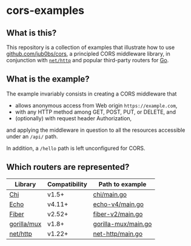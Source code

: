 # cors-examples

## What is this?

This repository is a collection of examples that illustrate how to use
[github.com/jub0bs/cors][jub0bs-cors], a principled CORS middleware library,
in conjunction with [`net/http`][net-http] and popular third-party routers
for [Go][go].

## What is the example?

The example invariably consists in creating a CORS middleware that

- allows anonymous access from Web origin `https://example.com`,
- with any HTTP method among GET, POST, PUT, or DELETE, and
- (optionally) with request header Authorization,

and applying the middleware in question to all the resources accessible
under an `/api/` path.

In addition, a `/hello` path is left unconfigured for CORS.

## Which routers are represented?

| Library              | Compatibility | Path to example                            |
| -------------------- | ------------- | ------------------------------------------ |
| [Chi][chi]           | v1.5+         | [chi/main.go](chi/main.go)                 |
| [Echo][echo-v4]      | v4.11+        | [echo-v4/main.go](echo-v4/main.go)         |
| [Fiber][fiber]       | v2.52+        | [fiber-v2/main.go](fiber-v2/main.go)       |
| [gorilla/mux][mux]   | v1.8+         | [gorilla-mux/main.go](gorilla-mux/main.go) |
| [net/http][net-http] | v1.22+        | [net-http/main.go](net-http/main.go)       |

[chi]: https://go-chi.io/#/
[echo-v4]: https://echo.labstack.com/
[fiber]: https://gofiber.io/
[go]: https://go.dev/
[jub0bs-cors]: https://pkg.go.dev/github.com/jub0bs/cors
[net-http]: https://pkg.go.dev/net/http
[mux]: https://gorilla.github.io/
